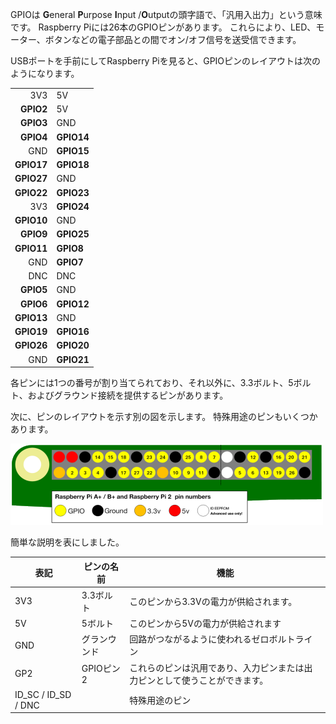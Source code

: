 GPIOは **G**eneral **P**urpose **I**nput /**O**utputの頭字語で、「汎用入出力」という意味です。 Raspberry Piには26本のGPIOピンがあります。 これらにより、LED、モーター、ボタンなどの電子部品との間でオン/オフ信号を送受信できます。

USBポートを手前にしてRaspberry Piを見ると、GPIOピンのレイアウトは次のようになります。

|            |            |
| ----------:|:---------- |
|        3V3 | 5V         |
|  **GPIO2** | 5V         |
|  **GPIO3** | GND        |
|  **GPIO4** | **GPIO14** |
|        GND | **GPIO15** |
| **GPIO17** | **GPIO18** |
| **GPIO27** | GND        |
| **GPIO22** | **GPIO23** |
|        3V3 | **GPIO24** |
| **GPIO10** | GND        |
|  **GPIO9** | **GPIO25** |
| **GPIO11** | **GPIO8**  |
|        GND | **GPIO7**  |
|        DNC | DNC        |
|  **GPIO5** | GND        |
|  **GPIO6** | **GPIO12** |
| **GPIO13** | GND        |
| **GPIO19** | **GPIO16** |
| **GPIO26** | **GPIO20** |
|        GND | **GPIO21** |

各ピンには1つの番号が割り当てられており、それ以外に、3.3ボルト、5ボルト、およびグラウンド接続を提供するピンがあります。

次に、ピンのレイアウトを示す別の図を示します。 特殊用途のピンもいくつかあります。

![ピン配列](images/pinout.png)

簡単な説明を表にしました。

| 表記                    | ピンの名前   | 機能                                    |
| --------------------- | ------- | ------------------------------------- |
| 3V3                   | 3.3ボルト  | このピンから3.3Vの電力が供給されます。                 |
| 5V                    | 5ボルト    | このピンから5Vの電力が供給されます                    |
| GND                   | グランウンド  | 回路がつながるように使われるゼロボルトライン                |
| GP2                   | GPIOピン2 | これらのピンは汎用であり、入力ピンまたは出力ピンとして使うことができます。 |
| ID_SC / ID_SD / DNC |         | 特殊用途のピン                               |
